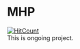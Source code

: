 # MHP
[![HitCount](http://hits.dwyl.com/KushalBhanot/MHP.svg)](http://hits.dwyl.com/KushalBhanot/MHP)<br>
This is ongoing project.

